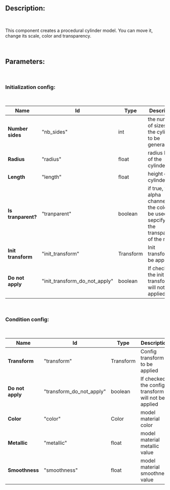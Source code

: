 Description:
------------

&nbsp;

This component creates a procedural cylinder model.
You can move it, change its scale, color and transparency.

&nbsp;

Parameters:
------------

&nbsp;
### Initialization config: 

&nbsp;

Name | Id | Type | Description |
-----| ---| ---- | ----------- |
**Number sides**| "nb_sides" | int | the number of sizes for the cylinder to be generated |
**Radius**| "radius" | float | radius height of the cylinder|
**Length**| "length" | float | height of the cylinder|
**Is tranparent?**| "tranparent" | boolean | if true, the alpha channel of the color will be used for sepcifying the transparency of the model|
**Init transform**| "init_transform" | Transform | Init transform to be applied|
**Do not apply**| "init_transform_do_not_apply" | boolean | If checked, the init transform will not be applied|

&nbsp;
&nbsp;

### Condition config:

&nbsp;

Name | Id | Type | Description |
-----| ---| ---- | ----------- |
**Transform**| "transform" | Transform | Config transform to be applied|
**Do not apply**| "transform_do_not_apply" | boolean | If checked, the config transform will not be applied|
**Color**| "color" | Color | model material color| 
**Metallic**| "metallic" | float | model material metallic value |
**Smoothness**| "smoothness" | float | model material smoothness value|

&nbsp;


